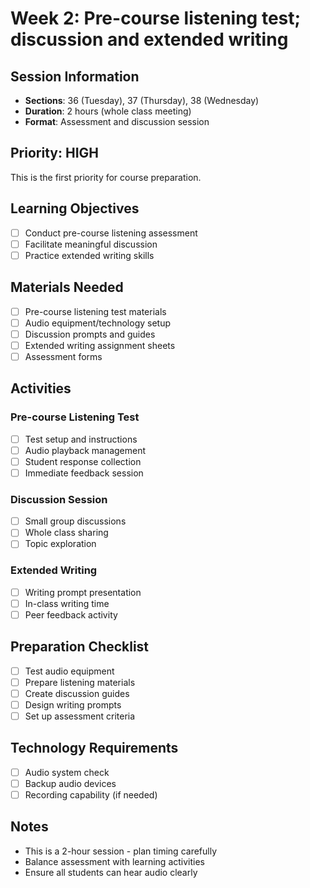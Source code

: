 # Week 2: Pre-course listening test; discussion and extended writing

## Session Information
- **Sections**: 36 (Tuesday), 37 (Thursday), 38 (Wednesday)
- **Duration**: 2 hours (whole class meeting)
- **Format**: Assessment and discussion session

## Priority: HIGH
This is the first priority for course preparation.

## Learning Objectives
- [ ] Conduct pre-course listening assessment
- [ ] Facilitate meaningful discussion
- [ ] Practice extended writing skills

## Materials Needed
- [ ] Pre-course listening test materials
- [ ] Audio equipment/technology setup
- [ ] Discussion prompts and guides
- [ ] Extended writing assignment sheets
- [ ] Assessment forms

## Activities
### Pre-course Listening Test
- [ ] Test setup and instructions
- [ ] Audio playback management
- [ ] Student response collection
- [ ] Immediate feedback session

### Discussion Session
- [ ] Small group discussions
- [ ] Whole class sharing
- [ ] Topic exploration

### Extended Writing
- [ ] Writing prompt presentation
- [ ] In-class writing time
- [ ] Peer feedback activity

## Preparation Checklist
- [ ] Test audio equipment
- [ ] Prepare listening materials
- [ ] Create discussion guides
- [ ] Design writing prompts
- [ ] Set up assessment criteria

## Technology Requirements
- [ ] Audio system check
- [ ] Backup audio devices
- [ ] Recording capability (if needed)

## Notes
- This is a 2-hour session - plan timing carefully
- Balance assessment with learning activities
- Ensure all students can hear audio clearly
